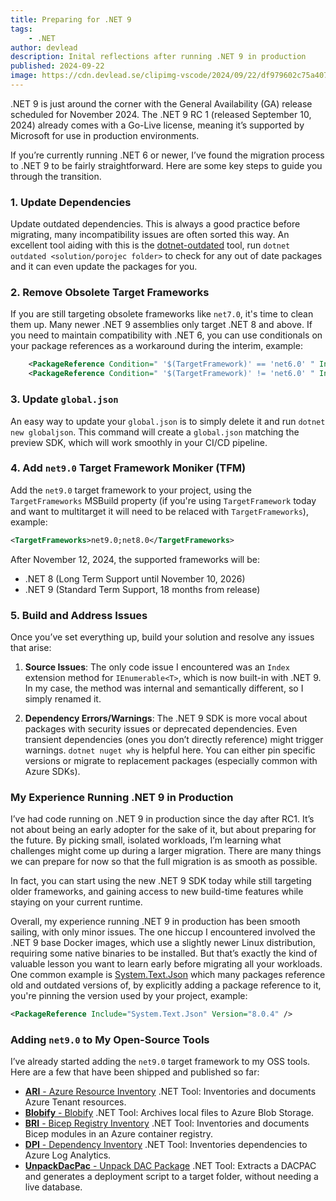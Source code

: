 ```yaml
---
title: Preparing for .NET 9
tags:
    - .NET
author: devlead
description: Inital reflections after running .NET 9 in production
published: 2024-09-22
image: https://cdn.devlead.se/clipimg-vscode/2024/09/22/df979602c75a4074bff02d5d02fdb88e.jpg?sv=2023-01-03&st=2024-09-22T12%3A57%3A23Z&se=2035-07-29T12%3A57%3A00Z&sr=b&sp=r&sig=V0HqKU5KQUe8JuTyKzmuxyNNyyX735PAm4M6Lx%2FaXoY%3D
---
```


.NET 9 is just around the corner with the General Availability (GA) release scheduled for November 2024. The .NET 9 RC 1 (released September 10, 2024) already comes with a Go-Live license, meaning it’s supported by Microsoft for use in production environments.

If you’re currently running .NET 6 or newer, I’ve found the migration process to .NET 9 to be fairly straightforward. Here are some key steps to guide you through the transition.

### 1. Update Dependencies

Update outdated dependencies. This is always a good practice before migrating, many incompatibility issues are often sorted this way. An excellent tool aiding with this is the [dotnet-outdated](https://github.com/dotnet-outdated/dotnet-outdated) tool, run `dotnet outdated <solution/porojec folder>` to check for any out of date packages and it can even update the packages for you.

### 2. Remove Obsolete Target Frameworks

If you are still targeting obsolete frameworks like `net7.0`, it's time to clean them up. Many newer .NET 9 assemblies only target .NET 8 and above. If you need to maintain compatibility with .NET 6, you can use conditionals on your package references as a workaround during the interim, example:

```xml
    <PackageReference Condition=" '$(TargetFramework)' == 'net6.0' " Include="Verify.Http" Version="5.0.1" />
    <PackageReference Condition=" '$(TargetFramework)' != 'net6.0' " Include="Verify.Http" Version="6.3.0" />
```

### 3. Update `global.json`

An easy way to update your `global.json` is to simply delete it and run `dotnet new globaljson`. This command will create a `global.json` matching the preview SDK, which will work smoothly in your CI/CD pipeline.

### 4. Add `net9.0` Target Framework Moniker (TFM)

Add the `net9.0` target framework to your project, using the `TargetFrameworks` MSBuild property (if you're using `TargetFramework` today and want to multitarget it will need to be relaced with `TargetFrameworks`), example:

```xml
<TargetFrameworks>net9.0;net8.0</TargetFrameworks>
```

After November 12, 2024, the supported frameworks will be:
- .NET 8 (Long Term Support until November 10, 2026)
- .NET 9 (Standard Term Support, 18 months from release)


### 5. Build and Address Issues

Once you’ve set everything up, build your solution and resolve any issues that arise:
1. **Source Issues**: The only code issue I encountered was an `Index` extension method for `IEnumerable<T>`, which is now built-in with .NET 9. In my case, the method was internal and semantically different, so I simply renamed it.
   
2. **Dependency Errors/Warnings**: The .NET 9 SDK is more vocal about packages with security issues or deprecated dependencies. Even transient dependencies (ones you don’t directly reference) might trigger warnings. `dotnet nuget why` is helpful here. You can either pin specific versions or migrate to replacement packages (especially common with Azure SDKs).

### My Experience Running .NET 9 in Production

I’ve had code running on .NET 9 in production since the day after RC1. It’s not about being an early adopter for the sake of it, but about preparing for the future. By picking small, isolated workloads, I’m learning what challenges might come up during a larger migration. There are many things we can prepare for now so that the full migration is as smooth as possible. 

In fact, you can start using the new .NET 9 SDK today while still targeting older frameworks, and gaining access to new build-time features while staying on your current runtime.

Overall, my experience running .NET 9 in production has been smooth sailing, with only minor issues. The one hiccup I encountered involved the .NET 9 base Docker images, which use a slightly newer Linux distribution, requiring some native binaries to be installed. But that’s exactly the kind of valuable lesson you want to learn early before migrating all your workloads. One common example is [System.Text.Json](https://www.nuget.org/packages/System.Text.Json) which many packages reference old and outdated versions of, by explicitly adding a package reference to it, you're pinning the version used by your project, example:
```xml
<PackageReference Include="System.Text.Json" Version="8.0.4" />
```

### Adding `net9.0` to My Open-Source Tools

I’ve already started adding the `net9.0` target framework to my OSS tools. Here are a few that have been shipped and published so far:

- [**ARI** - Azure Resource Inventory](https://www.nuget.org/packages/ARI) .NET Tool: Inventories and documents Azure Tenant resources.
- [**Blobify** - Blobify](https://www.nuget.org/packages/Blobify) .NET Tool: Archives local files to Azure Blob Storage.
- [**BRI** - Bicep Registry Inventory](https://github.com/yourlink) .NET Tool: Inventories and documents Bicep modules in an Azure container registry.
- [**DPI** - Dependency Inventory](https://www.nuget.org/packages/DPI) .NET Tool: Inventories dependencies to Azure Log Analytics.
- [**UnpackDacPac** - Unpack DAC Package](https://www.nuget.org/packages/UnpackDacPac) .NET Tool: Extracts a DACPAC and generates a deployment script to a target folder, without needing a live database.
